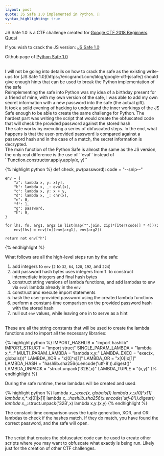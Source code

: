 ```yaml
---
layout: post
quote: JS Safe 1.0 implemented in Python. 🐍
syntax_highlighting: true
---
```


JS Safe 1.0 is a CTF challenge created for 
[Google CTF 2018 Beginners Quest](https://gctf-2018.appspot.com/#beginners/)

If you wish to crack the JS version: 
[JS Safe 1.0](https://storage.googleapis.com/gctf-2018-attachments/7a50da3856dc766fc167a3a9395e86bdcecabefc1f67c53f0b5d4a660f17cd50)

Github page of [Python Safe 1.0](https://github.com/LatvianPython/Python-Safe-1.0)

<br>
I will not be going into details on how to crack the safe as the existing write-ups 
for [JS Safe 1.0](https://ericgrandt.com/blog/google-ctf-jssafe/) 
should give enough hints that can be used to break the Python implementation
of the safe

<br>
Reimplementing the safe into Python was my idea of a birthday present for a friend of mine,
with my own version of the safe, I was able to add my own secret information with a new password
into the safe (the actual gift).

<br>
It took a solid evening of hacking to understand the inner workings of the JS Safe enough 
to be able to create the same challenge for Python. The hardest part was writing 
the script that would create the obfuscated code that will check the
provided password against the stored hash.

<br>
The safe works by executing a series of obfuscated steps. In the end, what happens is that
the user-provided password is compared against a password hash and in the case of a match,
the secret information is decrypted.

<br>
The main function of the Python Safe is almost the same as the JS version, the only real difference
is the use of ``eval`` instead of ``Function.constructor.apply.apply(x, y)`` 

{% highlight python %}
def check_pw(password):
    code = "--snip--"

    env = {
        "a": lambda x, y: x[y],
        "b": lambda x, _: eval(x),
        "c": lambda x, y: x + y,
        "d": lambda x, _: chr(x),
        "e": 0,
        "f": 1,
        "g": password,
        "h": 0,
    }

    for lhs, fn, arg1, arg2 in list(map("".join, zip(*[iter(code)] * 4))):
        env[lhs] = env[fn](env[arg1], env[arg2])

    return not env["h"]
{% endhighlight %}


What follows are all the high-level steps run by the safe:

1. add integers to `env` (`2` to `32`, `64`, `128`, `192`, and `224`)
2. add password hash bytes uses integers from 1. to construct intermediate integers and final hash bytes
3. construct string versions of lambda functions, and add lambdas to env via `eval` lambda already 
   in the `env`
4. construct and execute import statements
5. hash the user-provided password using the created lambda functions
6. perform a constant-time comparison on the provided password hash with the stored hash
7. null out `env` values, while leaving one in to serve as a hint


<br>
These are all the string constants that will be used to create the lambda functions
and to import all the necessary libraries:

{% highlight python %}
IMPORT_HASHLIB = "import hashlib"
IMPORT_STRUCT = "import struct"
SINGLE_PARAM_LAMBDA = "lambda x,*_:"
MULTI_PARAM_LAMBDA = "lambda x,y:"
LAMBDA_EXEC = "exec(x, globals())"
LAMBDA_XOR = "x[0]^x[1]"
LAMBDA_OR = "x[0]|x[1]"
LAMBDA_HASH = "hashlib.sha256(x.encode('utf-8')).digest()"
LAMBDA_UNPACK = "struct.unpack('32B',x)"
LAMBDA_TUPLE = "(x,y)"
{% endhighlight %}

During the safe runtime, these lambdas will be created and used:

{% highlight python %}
lambda x,*_:exec(x, globals())
lambda x,*_:x[0]^x[1]
lambda x,*_:x[0]|x[1]
lambda x,*_:hashlib.sha256(x.encode('utf-8')).digest()
lambda x,*_:struct.unpack('32B',x)
lambda x,y:(x,y)
{% endhighlight %}

The constant-time comparison uses the tuple generation, XOR, and OR lambdas to check 
if the hashes match. If they do match, you have found the correct password, and the safe will open.

<br>
The script that creates the obfuscated code can be used to create other scripts 
where you may want to obfuscate what exactly is being run. 
Likely just for the creation of other CTF challenges.